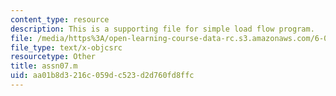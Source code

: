 ```yaml
---
content_type: resource
description: This is a supporting file for simple load flow program.
file: /media/https%3A/open-learning-course-data-rc.s3.amazonaws.com/6-061-introduction-to-electric-power-systems-spring-2011/aa01b8d3216c059dc523d2d760fd8ffc_assn07.m
file_type: text/x-objcsrc
resourcetype: Other
title: assn07.m
uid: aa01b8d3-216c-059d-c523-d2d760fd8ffc
---
```

